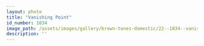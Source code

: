 ```yaml
---
layout: photo
title: "Vanishing Point"
id_number: 1034
image_path: /assets/images/gallery/brown-tones-domestic/22--1034--vanishing-point.jpg
description: ''
---
```

